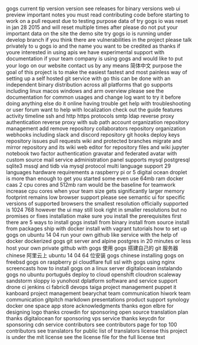 gogs current tip version version see releases for binary versions web ui preview important notes you must read contributing code before starting to work on a pull request due to testing purpose data of try gogs io was reset in jan 28 2015 and will reset multiple times after please do not put your important data on the site the demo site try gogs io is running under develop branch if you think there are vulnerabilities in the project please talk privately to u gogs io and the name you want to be credited as thanks if youre interested in using apis we have experimental support with documentation if your team company is using gogs and would like to put your logo on our website contact us by any means 简体中文 purpose the goal of this project is to make the easiest fastest and most painless way of setting up a self hosted git service with go this can be done with an independent binary distribution across all platforms that go supports including linux macos windows and arm overview please see the documentation for common usages and change log want to try it before doing anything else do it online having trouble get help with troubleshooting or user forum want to help with localization check out the guide features activity timeline ssh and http https protocols smtp ldap reverse proxy authentication reverse proxy with sub path account organization repository management add remove repository collaborators repository organization webhooks including slack and discord repository git hooks deploy keys repository issues pull requests wiki and protected branches migrate and mirror repository and its wiki web editor for repository files and wiki jupyter notebook two factor authentication gravatar and federated avatar with custom source mail service administration panel supports mysql postgresql sqlite3 mssql and tidb via mysql protocol multi language support 29 languages hardware requirements a raspberry pi or 5 digital ocean droplet is more than enough to get you started some even use 64mb ram docker caas 2 cpu cores and 512mb ram would be the baseline for teamwork increase cpu cores when your team size gets significantly larger memory footprint remains low browser support please see semantic ui for specific versions of supported browsers the smallest resolution officially supported is 1024 768 however the ui may still look right in smaller resolutions but no promises or fixes installation make sure you install the prerequisites first there are 5 ways to install gogs install from binary install from source install from packages ship with docker install with vagrant tutorials how to set up gogs on ubuntu 14 04 run your own github like service with the help of docker dockerized gogs git server and alpine postgres in 20 minutes or less host your own private github with gogs 使用 gogs 搭建自己的 git 服务器 chinese 阿里云上 ubuntu 14 04 64 位安装 gogs chinese installing gogs on freebsd gogs on raspberry pi cloudflare full ssl with gogs using nginx screencasts how to install gogs on a linux server digitalocean instalando gogs no ubuntu português deploy to cloud openshift cloudron scaleway sandstorm sloppy io yunohost dplatform software and service support drone ci jenkins ci fabric8 devops taiga project management puppet it kanboard project management bearychat team communication hiwork team communication gitpitch markdown presentations product support synology docker one space app store acknowledgments thanks egon elbre for designing logo thanks crowdin for sponsoring open source translation plan thanks digitalocean for sponsoring vps service thanks keycdn for sponsoring cdn service contributors see contributors page for top 100 contributors see translators for public list of translators license this project is under the mit license see the license file for the full license text